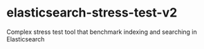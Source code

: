 # elasticsearch-stress-test-v2
Complex stress test tool that benchmark indexing and searching in Elasticsearch
